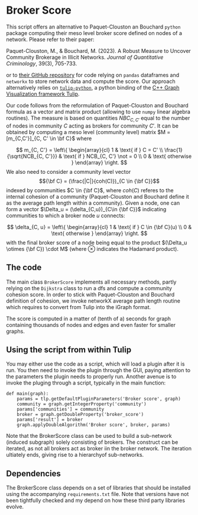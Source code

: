 # Broker Score
This script offers an alternative to Paquet-Clouston an Bouchard `python` package computing their meso level broker score defined on nodes of a network. Please refer to their paper:

Paquet-Clouston, M., & Bouchard, M. (2023). A Robust Measure to Uncover Community Brokerage in Illicit Networks. _Journal of Quantitative Criminology_, 39(3), 705-733.

or to [their GitHub repository](https://github.com/Masarah/community_broker_score) for code relying on `pandas` dataframes and `networkx` to store network data and compute the score. Our approach alternatively relies on [`tulip-python`](https://pypi.org/project/tulip-python/), a python binding of the [C++ Graph Visualization framework Tulip](https://tulip.labri.fr/).

Our code follows from the reformulation of Paquet-Clouston and Bouchard formula as a vector and matrix product (allowing to use `numpy` linear algebra routines). The measure is based on quantities $NBC_{C, C'}$ equal to the number of nodes in community $C$ acting as brokers for community $C'$. It can be obtained by computing a meso level (community level) matrix $M = [m_{C,C'}]_{C, C' \in \bf C}$ where

$$
m_{C, C'} = \left\{ 
\begin{array}{cl}
1 & \text{ if } C = C' \\
\frac{1}{\sqrt{NCB_{C, C'}}} & \text{ if } NCB_{C, C'} \not = 0 \\
0 & \text{ otherwise }
\end{array}
\right.
$$
We also need to consider a community level vector$${\bf C} = (\frac{|C|}{coh(C)})_{C \in {\bf C}}$$indexed by communities $C \in {\bf C}$, where $coh(C)$ referes to the internal cohesion of a community (Paquet-Clouston and Bouchard define it as the average path length within a community). Given a node, one can form a vector $\Delta_u = (\delta_{C,u})_{C\in {\bf C}}$ indicating communities to which a broker node $u$ connects:

$$
\delta_{C, u} = \left\{ 
\begin{array}{cl}
1 & \text{ if } C \in {\bf C}(u) \\
0 & \text{ otherwise }
\end{array}
\right.
$$
with the final broker score of a node being equal to the product $(\Delta_u \otimes {\bf C}) \cdot M$ (where $\otimes$ indicates the Hadamard product).

## The code
The main class `BrokerScore` implements all necessary methods, partly relying on the `Dijkstra` class to run a dfs and compute a community cohesion score. In order to stick with Paquet-Clouston and Bouchard definition of cohesion, we invoke networkX average path length routine which requires to convert from Tulip into the iGraph format.

The score is computed in a matter of (tenth of a) seconds for graph containing thousands of nodes and edges and even faster for smaller graphs.

## Using the script from within Tulip
You may either use the code as a script, which will load a plugin after it is run. You then need to invoke the plugin through the GUI, paying attention to the parameters the plugin needs to properly run. Another avenue is to invoke the pluging through a script, typically in the main function:
```
def main(graph):
    params = tlp.getDefaultPluginParameters('Broker score', graph)
    community = graph.getIntegerProperty('community')
    params['communities'] = community
    broker = graph.getDoubleProperty('broker_score')
    params['result'] = broker
    graph.applyDoubleAlgorithm('Broker score', broker, params)
```
Note that the BrokerScore class can be used to build a sub-network (induced subgraph) solely consisting of brokers. The construct can be iterated, as not all brokers act as broker iin the broker network. The iteration ultiately ends, giving rise to a hierarchyof sub-networks.

## Dependencies
The BrokerScore class depends on a set of libraries that should be installed using the accompanying `requirements.txt` file. Note that versions have not been tightfully checked and my depend on how these third party libraries evolve.


